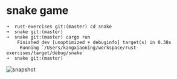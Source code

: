 # snake game

```
➜  rust-exercises git:(master) cd snake
➜  snake git:(master)
➜  snake git:(master) cargo run
    Finished dev [unoptimized + debuginfo] target(s) in 0.38s
     Running `/Users/kangxiaoning/workspace/rust-exercises/target/debug/snake`
➜  snake git:(master)

```

![snapshot](https://github.com/kangxiaoning/rust-exercises/tree/master/snake/snapshot.pnt)
